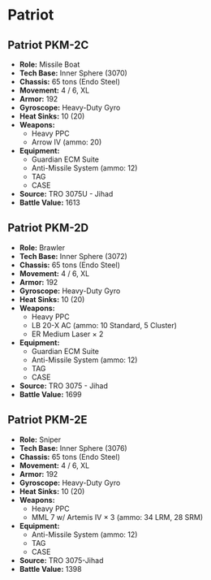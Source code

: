# Patriot
## Patriot PKM-2C
- **Role:** Missile Boat
- **Tech Base:** Inner Sphere (3070)
- **Chassis:** 65 tons (Endo Steel)
- **Movement:** 4 / 6, XL
- **Armor:** 192
- **Gyroscope:** Heavy-Duty Gyro
- **Heat Sinks:** 10 (20)
- **Weapons:**
  - Heavy PPC
  - Arrow IV (ammo: 20)
- **Equipment:**
  - Guardian ECM Suite
  - Anti-Missile System (ammo: 12)
  - TAG
  - CASE
- **Source:** TRO 3075U - Jihad
- **Battle Value:** 1613

## Patriot PKM-2D
- **Role:** Brawler
- **Tech Base:** Inner Sphere (3072)
- **Chassis:** 65 tons (Endo Steel)
- **Movement:** 4 / 6, XL
- **Armor:** 192
- **Gyroscope:** Heavy-Duty Gyro
- **Heat Sinks:** 10 (20)
- **Weapons:**
  - Heavy PPC
  - LB 20-X AC (ammo: 10 Standard, 5 Cluster)
  - ER Medium Laser × 2
- **Equipment:**
  - Guardian ECM Suite
  - Anti-Missile System (ammo: 12)
  - TAG
  - CASE
- **Source:** TRO 3075 - Jihad
- **Battle Value:** 1699

## Patriot PKM-2E
- **Role:** Sniper
- **Tech Base:** Inner Sphere (3076)
- **Chassis:** 65 tons (Endo Steel)
- **Movement:** 4 / 6, XL
- **Armor:** 192
- **Gyroscope:** Heavy-Duty Gyro
- **Heat Sinks:** 10 (20)
- **Weapons:**
  - Heavy PPC
  - MML 7 w/ Artemis IV × 3 (ammo: 34 LRM, 28 SRM)
- **Equipment:**
  - Anti-Missile System (ammo: 12)
  - TAG
  - CASE
- **Source:** TRO 3075-Jihad
- **Battle Value:** 1398

